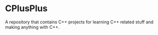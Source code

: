 # CPlusPlus

A repository that contains C++ projects for learning C++ related stuff and making anything with C++.

